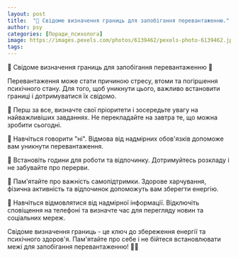 ```yaml
---
layout: post
title:  "🤔 Свідоме визначення границь для запобігання перевантаженню."
author: psy
categories: [Поради_психолога]
image: https://images.pexels.com/photos/6139462/pexels-photo-6139462.jpeg?auto=compress&cs=tinysrgb&fit=crop&h=627&w=1200
tags: 
---
```


🤔 Свідоме визначення границь для запобігання перевантаженню 🧠

Перевантаження може стати причиною стресу, втоми та погіршення психічного стану. Для того, щоб уникнути цього, важливо встановити границі і дотримуватися їх свідомо.

🌟 Перш за все, визначте свої пріоритети і зосередьте увагу на найважливіших завданнях. Не перекладайте на завтра те, що можна зробити сьогодні.

🌟 Навчіться говорити "ні". Відмова від надмірних обов'язків допоможе вам уникнути перевантаження.

🌟 Встановіть години для роботи та відпочинку. Дотримуйтесь розкладу і не забувайте про перерви.

🌟 Пам'ятайте про важність самопідтримки. Здорове харчування, фізична активність та відпочинок допоможуть вам зберегти енергію.

🌟 Навчіться відмовлятися від надмірної інформації. Відключіть сповіщення на телефоні та визначте час для перегляду новин та соціальних мереж.

Свідоме визначення границь - це ключ до збереження енергії та психічного здоров'я. Пам'ятайте про себе і не бійтеся встановлювати межі для запобігання перевантаженню! 🌈🌟


